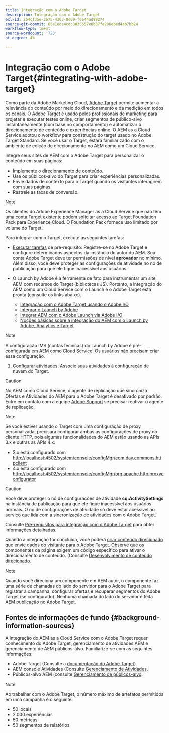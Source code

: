 ```yaml
---
title: Integração com o Adobe Target
description: Integração com o Adobe Target
exl-id: 2b4cf35e-2b75-4303-8d09-f6644ad99274
source-git-commit: 65e1ede4cdc8035657e8b37fe206ebed4ab7bb24
workflow-type: tm+mt
source-wordcount: '723'
ht-degree: 4%

---
```


# Integração com o Adobe Target{#integrating-with-adobe-target}

Como parte da Adobe Marketing Cloud, [Adobe Target](http://www.adobe.com/solutions/testing-targeting/testandtarget.html) permite aumentar a relevância do conteúdo por meio do direcionamento e da medição em todos os canais. O Adobe Target é usado pelos profissionais de marketing para projetar e executar testes online, criar segmentos de público-alvo instantaneamente (com base no comportamento) e automatizar o direcionamento de conteúdo e experiências online. O AEM as a Cloud Service adotou o workflow para construção do target usado no Adobe Target Standard. Se você usar o Target, estará familiarizado com o ambiente de edição de direcionamento no AEM como um Cloud Service.

Integre seus sites de AEM com o Adobe Target para personalizar o conteúdo em suas páginas:

* Implemente o direcionamento de conteúdo.
* Use os públicos-alvo do Target para criar experiências personalizadas.
* Envie dados de contexto para o Target quando os visitantes interagirem com suas páginas.
* Rastreie as taxas de conversão.

>[!NOTE]
>
>Os clientes do Adobe Experience Manager as a Cloud Service que não têm uma conta Target existente podem solicitar acesso ao Target Foundation Pack para Experience Cloud.  O Foundation Pack fornece uso limitado por volume do Target.


Para integrar com o Target, execute as seguintes tarefas:

* [Executar tarefas](https://experienceleague.adobe.com/docs/experience-manager-65/administering/integration/target-requirements.html) de pré-requisito: Registre-se no Adobe Target e configure determinados aspectos da instância do autor do AEM. Sua conta Adobe Target deve ter permissões de nível **aprovador** no mínimo. Além disso, você deve proteger as configurações de atividade no nó de publicação para que ele fique inacessível aos usuários.

* O Launch by Adobe é a ferramenta de fato para instrumentar um site AEM com recursos do Target (bibliotecas JS). Portanto, a integração do AEM como um Cloud Service com o Launch e o Adobe Target está pronta (consulte os links abaixo).

   * [Integração com o Adobe Target usando o Adobe I/O](https://experienceleague.adobe.com/docs/experience-manager-65/administering/integration/integration-ims-adobe-io.html)
   * [Integrar o Launch by Adobe](https://experienceleague.adobe.com/docs/experience-manager-learn/sites/integrations/adobe-launch-integration-tutorial-understand.html)
   * [Integrar AEM com o Adobe Launch via Adobe I/O](https://helpx.adobe.com/experience-manager/using/aem_launch_adobeio_integration.html)
   * [Noções básicas sobre a integração do AEM com o Launch by Adobe, Analytics e Target](https://helpx.adobe.com/experience-manager/kt/integration/using/aem-launch-integration-tutorial-understand.html)

>[!NOTE]
>
>A configuração IMS (contas técnicas) do Launch by Adobe é pré-configurada em AEM como Cloud Service. Os usuários não precisam criar essa configuração.

1. [Configurar atividades](https://experienceleague.adobe.com/docs/experience-manager-65/authoring/personalization/activitylib.html): Associe suas atividades à configuração de nuvem do Target.

>[!CAUTION]
>
>No AEM como Cloud Service, o agente de replicação que sincroniza Ofertas e Atividades do AEM para o Adobe Target é desativado por padrão. Entre em contato com a equipe [Adobe Support](https://helpx.adobe.com/contact/enterprise-support.ec.html#experience-manager) se precisar reativar o agente de replicação.

>[!NOTE]
>
>Se você estiver usando o Target com uma configuração de proxy personalizada, precisará configurar ambas as configurações de proxy do cliente HTTP, pois algumas funcionalidades do AEM estão usando as APIs 3.x e outras as APIs 4.x:
>
>* 3.x está configurado com [http://localhost:4502/system/console/configMgr/com.day.commons.httpclient](http://localhost:4502/system/console/configMgr/com.day.commons.httpclient)
>* 4.x está configurado com [http://localhost:4502/system/console/configMgr/org.apache.http.proxyconfigurator](http://localhost:4502/system/console/configMgr/org.apache.http.proxyconfigurator)

>



>[!CAUTION]
>
>Você deve proteger o nó de configurações de atividade **cq:ActivitySettings** na instância de publicação para que ele fique inacessível aos usuários normais. O nó de configurações de atividade só deve estar acessível ao serviço que lida com a sincronização de atividades com o Adobe Target.
>
>Consulte [Pré-requisitos para integração com o Adobe Target](https://experienceleague.adobe.com/docs/experience-manager-65/administering/integration/target-requirements.html#securing-the-activity-settings-node) para obter informações detalhadas.

Quando a integração for concluída, você poderá [criar conteúdo direcionado](https://experienceleague.adobe.com/docs/experience-manager-65/authoring/personalization/content-targeting-touch.html) que envie dados do visitante para o Adobe Target. Observe que os componentes da página exigem um código específico para ativar o direcionamento de conteúdo. (Consulte [Desenvolvimento de conteúdo direcionado](https://experienceleague.adobe.com/docs/experience-manager-65/developing/personlization/target.html).

>[!NOTE]
>
>Quando você direciona um componente em AEM autor, o componente faz uma série de chamadas do lado do servidor para o Adobe Target para registrar a campanha, configurar ofertas e recuperar segmentos do Adobe Target (se configurado). Nenhuma chamada do lado do servidor é feita AEM publicação no Adobe Target.

## Fontes de informações de fundo {#background-information-sources}

A integração do AEM as a Cloud Service com o Adobe Target requer conhecimento do Adobe Target, gerenciamento de atividades AEM e gerenciamento de AEM públicos-alvo. Familiarize-se com as seguintes informações:

* Adobe Target (Consulte a [documentação do Adobe Target](https://experienceleague.adobe.com/docs/target/using/target-home.html)).
* AEM console Atividades (Consulte [Gerenciamento de Atividades](https://experienceleague.adobe.com/docs/experience-manager-65/authoring/personalization/activitylib.html).
* Públicos-alvo AEM (consulte [Gerenciamento de públicos-alvo](https://experienceleague.adobe.com/docs/experience-manager-65/authoring/personalization/managing-audiences.html).

>[!NOTE]
>
>Ao trabalhar com o Adobe Target, o número máximo de artefatos permitidos em uma campanha é o seguinte:
>
>* 50 locais
>* 2.000 experiências
>* 50 métricas
>* 50 segmentos de relatórios

